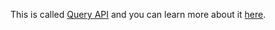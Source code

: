 This is called [Query API](/developers/apis/query-api/) and you can learn more about it [here](/developers/apis/query-api/).
